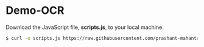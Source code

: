 # Demo-OCR

Download the JavaScript file, **scripts.js**, to your local machine.
```sh
$ curl -o scripts.js https://raw.githubusercontent.com/prashant-mahanta/demo-ocr/master/scripts.js
```
